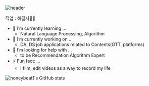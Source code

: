 ![header](https://capsule-render.vercel.app/api?type=waving&color=timeGradient&height=200&section=header&text=dahyun%20chung%20☁️&fontSize=70)

직업 : 해결사🏃‍♀️

<!-- <div align="center"> -->
  
  - 🌱 I’m currently learning ... 
    - Natural Language Processing, Algorithm
  - 🔭 I’m currently working on ... 
    - DA, DS job applications related to Contents(OTT, platforms)
  - 🤔 I’m looking for help with ...
    - to be Recommendation Algorithm Expert
  - ⚡ Fun fact: ...
    - I film, edit videos as a way to record my life
  
![honeybeat1's GitHub stats](https://github-readme-stats.vercel.app/api?username=honeybeat1&show_icons=true&theme=nord)
</div>

<!--
**honeybeat1/honeybeat1** is a ✨ _special_ ✨ repository because its `README.md` (this file) appears on your GitHub profile.

Here are some ideas to get you started:

- 🔭 I’m currently working on ...
- 🌱 I’m currently learning ...
- 👯 I’m looking to collaborate on ...
- 🤔 I’m looking for help with ...
- 💬 Ask me about ...
- 📫 How to reach me: ...
- 😄 Pronouns: ...
- ⚡ Fun fact: ...
-->

